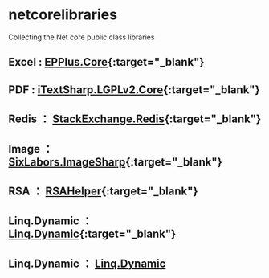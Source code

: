 # netcorelibraries
Collecting the.Net core public class libraries


## Excel : [EPPlus.Core](https://github.com/VahidN/EPPlus.Core){:target="_blank"}
## PDF : [iTextSharp.LGPLv2.Core](https://github.com/VahidN/iTextSharp.LGPLv2.Core){:target="_blank"}
## Redis ： [StackExchange.Redis](https://github.com/StackExchange/StackExchange.Redis){:target="_blank"}
## Image ： [SixLabors.ImageSharp](https://github.com/SixLabors/ImageSharp){:target="_blank"}
## RSA ： [RSAHelper](https://github.com/stulzq/DotnetCore.RSA){:target="_blank"}
## Linq.Dynamic ： [Linq.Dynamic](https://github.com/StefH/System.Linq.Dynamic.Core){:target="_blank"}

## Linq.Dynamic ： <a href="https://github.com/StefH/System.Linq.Dynamic.Core">Linq.Dynamic</a>

